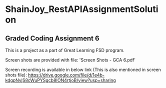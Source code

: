 # ShainJoy_RestAPIAssignmentSolution
Graded Coding Assignment 6
------------------------------------

This is a project as a part of Great Learning FSD program.

Screen shots are provided with file: 'Screen Shots - GCA 6.pdf'

Screen recording is available in below link (This is also mentioned in screen shots file):
https://drive.google.com/file/d/1e4b-kdgpNvjS8cWuPYSgcb8ION4rtjoB/view?usp=sharing
